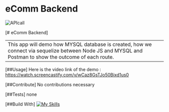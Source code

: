 
  # eComm Backend
  
  ![APIcall](https://user-images.githubusercontent.com/101678295/186048863-95688de3-5c44-4869-9a30-04204c10c4ff.PNG)
  
  [# eComm Backend]
  <table>
  <tr>
  <td>
   This app will demo how MYSQL database is created, how we connect via sequelize between Node JS and MYSQL and Postman to show the outcome of each route.
  </td>
  </tr>
  </table>


  [##Usage]
  Here is the video link of the demo : https://watch.screencastify.com/v/wCaz8GsTJo50Bixd1us0

  [##Contribute]
  No contributions necessary

  [##Tests]
  none

  [##Build With]
  [![My Skills](https://skillicons.dev/icons?i=nodejs,js,mysql,ex&perline=7)](https://skillicons.dev)

  
